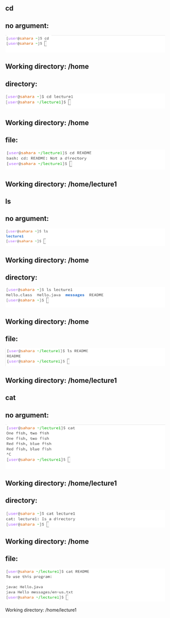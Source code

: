 ## cd
## no argument:
![Image](cd1.png)

Working directory: /home
---
## directory:
![Image](cd2.png)

Working directory: /home
---
## file:
![Image](cd3.png)

Working directory: /home/lecture1
---
## ls
## no argument:
![Image](ls1.png)

Working directory: /home
---
## directory:
![Image](ls2.png)

Working directory: /home
---
## file:
![Image](ls3.png)

Working directory: /home/lecture1
---
## cat
## no argument:
![Image](cat1.png)

Working directory: /home/lecture1
---
## directory:
![Image](cat2.png)

Working directory: /home
---
## file:
![Image](cat3.png)

Working directory: /home/lecture1
